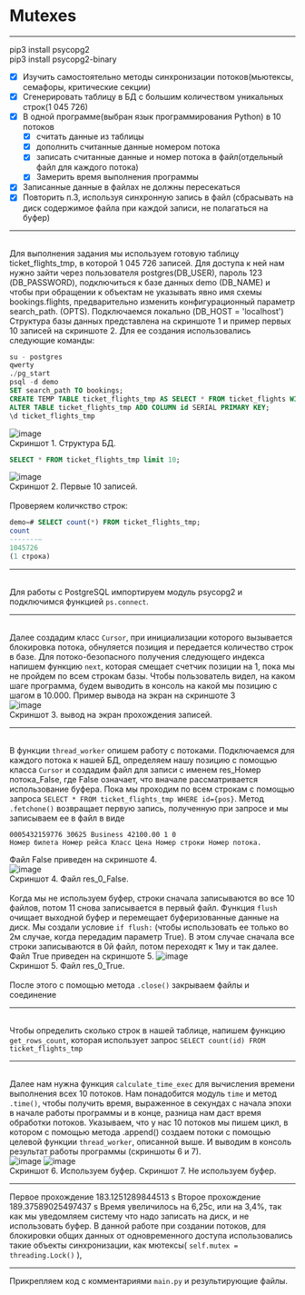 # Mutexes
____
pip3 install psycopg2
<br/>  pip3 install psycopg2-binary
- [X] Изучить самостоятельно методы синхронизации потоков(мьютексы, семафоры, критические секции)
- [X] Сгенерировать таблицу в БД с большим количеством уникальных строк(1 045 726)
- [X] В одной программе(выбран язык программирования Python) в 10 потоков
    - [X]   считать данные из таблицы
    - [X]   дополнить считанные данные номером потока
    - [X]   записать считанные данные и номер потока в файл(отдельный файл для каждого потока)
    - [X]   Замерить время выполнения программы
- [X] Записанные данные в файлах не должны пересекаться
- [X] Повторить п.3, используя синхронную запись в файл (сбрасывать на диск содержимое файла при каждой записи, не полагаться на буфер)
____
<br/> Для выполнения задания мы используем готовую таблицу ticket_flights_tmp, в которой 1 045 726 записей. Для доступа к ней нам нужно зайти через пользователя postgres(DB_USER), пароль 123 (DB_PASSWORD), подключиться к базе данных demo (DB_NAME) и чтобы при обращении к объектам не указывать явно имя схемы bookings.flights, предварительно изменить конфигурационный параметр search_path. (OPTS). Подключаемся локально (DB_HOST = 'localhost') Структура базы данных представлена на скриншоте 1 и пример первых 10 записей на скриншоте 2. Для ее создания использовались следующие команды: </br> 
```sql
su - postgres
qwerty
./pg_start
psql -d demo
SET search_path TO bookings;
CREATE TEMP TABLE ticket_flights_tmp AS SELECT * FROM ticket_flights WITH DATA;
ALTER TABLE ticket_flights_tmp ADD COLUMN id SERIAL PRIMARY KEY;
\d ticket_flights_tmp
```
![image](https://user-images.githubusercontent.com/52165649/139704383-f77b5b5c-dc28-4f5a-b5aa-971fcdf7e116.png)
<br/> Скриншот 1. Структура БД. </br> 
```sql
SELECT * FROM ticket_flights_tmp limit 10;
```
![image](https://user-images.githubusercontent.com/52165649/139704418-fc2b173c-3262-4818-9056-653a098e2a94.png)
<br/> Скриншот 2. Первые 10 записей. </br> 
<br/> Проверяем количкство строк: </br> 
```sql
demo=# SELECT count(*) FROM ticket_flights_tmp;
count
-------—
1045726
(1 строка)
```
____
<br/> Для работы с PostgreSQL импортируем модуль psycopg2 и подключимся функцией `ps.connect`. </br> 
____
<br/> Далее создадим класс `Cursor`, при инициализации которого вызывается блокировка потока, обнуляется позиция и передается количество строк в базе. Для потоко-безопасного получения следующего индекса напишем функцию `next`, которая смещает счетчик позиции на 1, пока мы не пройдем по всем строкам базы. Чтобы пользователь видел, на каком шаге программа, будем выводить в консоль на какой мы позицию с шагом в 10.000. Пример вывода на экран на скриншоте 3 </br> 
![image](https://user-images.githubusercontent.com/52165649/139705441-47d4c4d2-a54f-49b8-843f-c87e5496e008.png)
<br/> Скриншот 3. вывод на экран прохождения записей. </br> 
____
<br/> В функции `thread_worker` опишем работу с потоками. Подключаемся для каждого потока к нашей БД, определяем нашу позицию с помощью класса `Cursor` и создадим файл для записи с именем res_Номер потока_False, где False означает, что вначале рассматривается использование буфера. Пока мы проходим по всем строкам с помощью запроса `SELECT * FROM ticket_flights_tmp WHERE id={pos}`. Метод `.fetchone()` возвращает первую запись, полученную при запросе и мы записываем ее в файл в виде
```
0005432159776 30625 Business 42100.00 1 0
Номер билета Номер рейса Класс Цена Номер строки Номер потока.
```
Файл False приведен на скриншоте 4.</br> 
![image](https://user-images.githubusercontent.com/52165649/139705761-fe527094-819e-4bbd-abfc-451ca3198360.png)
<br/> Скриншот 4. Файл res_0_False. </br> 
<br/>Когда мы не используем буфер, строки сначала записываются во все 10 файлов, потом 11 снова записывается в первый файл. Функция `flush` очищает выходной буфер и перемещает буферизованные данные на диск. Мы создали условие `if flush:` (чтобы использовать ее только во 2м случае, когда передадим параметр True). В этом случае сначала все строки записываются в 0й файл, потом переходят к 1му и так далее. Файл True приведен на скриншоте 5.
![image](https://user-images.githubusercontent.com/52165649/139706054-d7431874-1539-4d35-aaa1-636ca56dca8b.png)
<br/> Скриншот 5. Файл res_0_True. </br> 
<br/>После этого с помощью метода `.close()` закрываем файлы и соединение </br> 
____
<br/>Чтобы определить сколько строк в нашей таблице, напишем функцию `get_rows_count`, которая использует запрос `SELECT count(id) FROM ticket_flights_tmp` </br> 
____
<br/>Далее нам нужна функция `calculate_time_exec` для вычисления времени выполнения всех 10 потоков. Нам понадобится модуль `time` и метод `.time()`, чтобы получить время, выраженное в секундах с начала эпохи в начале работы программы и в конце, разница нам даст время обработки потоков. Указываем, что у нас 10 потоков мы пишем цикл, в котором с помощью метода .append() создаем потоки с помощью целевой функции `thread_worker`, описанной выше. И выводим в консоль результат работы программы (скриншоты 6 и 7).</br> 
![image](https://user-images.githubusercontent.com/52165649/139706887-173bc5de-75bb-4e35-bb06-d71e24cae93a.png) ![image](https://user-images.githubusercontent.com/52165649/139706523-e1387b85-01f7-47bb-a56c-d1c2a95990a7.png)
<br/> Скриншот 6. Используем буфер.                         Скриншот 7. Не используем буфер. </br> 
____
Первое прохождение 183.1251289844513 s Второе прохождение 189.37589025497437 s Время увеличилось на 6,25с, или на 3,4%, так как мы уведомляем систему что надо записать на диск, и не использовать буфер. В данной работе при создании потоков, для блокировки общих данных от одновременного доступа использовались такие объекты синхронизации, как мютексы( `self.mutex = threading.Lock()` ),
____
Прикрепляем код с комментариями `main.py` и результирующие файлы.


